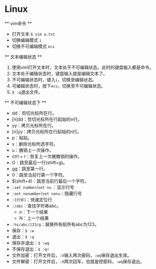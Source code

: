 # Linux

 ** vim命令 **  
 - 打开文本 `$ vim a.txt`
 - 切换编辑模式 `i`
 - 切换不可编辑模式 `ecs`

** 文本编辑状态 **  
1. 使用vim打开文本时，文本处于不可编辑状态。此时的键盘输入都是命令。
2. 文本处于编辑状态时，键盘输入就是编辑文本了。
3. 不可编辑状态时，键入`i`，切换至编辑状态。
4. 可编辑状态时，按下`ecs`，切换至不可编辑状态。
5. `$ :q`退出文件。

** 不可编辑状态下 **  
 - dd：剪切光标所在行。
 - [n]dd：剪切光标所在行起始的n行。
 - yy：拷贝光标所在行。
 - [n]yy：拷贝光标所在行起始的n行。
 - p：粘贴。
 - x：删除光标所选字符。
 - u：撤销上一次操作。
 - ctrl + r：恢复上一次被撤销的操作。
 - G：跳至最后一行(shift+g)。
 - gg：跳至第一行。
 - 0：跳至当前行第一个字符。
 - $(shift+4)：跳至当前行最后一个字符。
 - `:set number`/`set nu` ：显示行号
 - `:set nonumber`/`set nonu`：隐藏行号
 - `:[行号]`：快速定位行
 - `:/abc`：查找字符串abc。
   - n：下一个结果
   - N：上一个结果
 - `:%s/abc/123/g`：替换所有航所有abc为123。
 - 保存：`$ :w`
 - 退出：`$ :q`
 - 保存并退出：`$ :wq`
 - 不保存退出：`$ :q!`
 - 文件加密：打开文件后，`:X`输入两次密码，`:wq`保存退出生效。
 - 文件解密：打开文件后，`:X`两次回车，也就是控密码，`:wq`保存退出。
